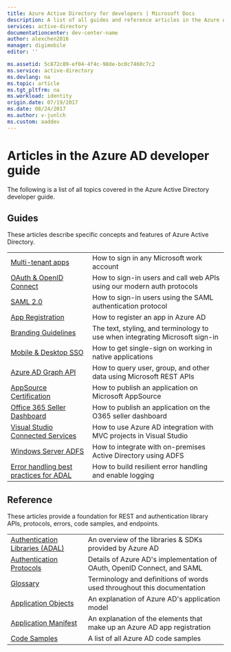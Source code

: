 ```yaml
---
title: Azure Active Directory for developers | Microsoft Docs
description: A list of all guides and reference articles in the Azure Active Directory developer guide.
services: active-directory
documentationcenter: dev-center-name
author: alexchen2016
manager: digimobile
editor: ''

ms.assetid: 5c872c89-ef04-4f4c-98de-bc0c7460c7c2
ms.service: active-directory
ms.devlang: na
ms.topic: article
ms.tgt_pltfrm: na
ms.workload: identity
origin.date: 07/19/2017
ms.date: 08/24/2017
ms.author: v-junlch
ms.custom: aaddev
---
```


# Articles in the Azure AD developer guide
The following is a list of all topics covered in the Azure Active Directory developer guide.

## Guides
These articles describe specific concepts and features of Azure Active Directory.

|                                                                                                                                 |  |
| ------------------------------------------------------------------------------------------------------------------------------- | --- |
| [Multi-tenant apps](active-directory-devhowto-multi-tenant-overview.md)                                                         | How to sign in any Microsoft work account |
| [OAuth & OpenID Connect](active-directory-protocols-openid-connect-code.md)                                                     | How to sign-in users and call web APIs using our modern auth protocols |
| [SAML 2.0](active-directory-saml-protocol-reference.md)                                                                         | How to sign-in users using the SAML authentication protocol |
| [App Registration](active-directory-integrating-applications.md)                                                                | How to register an app in Azure AD |
| [Branding Guidelines](active-directory-branding-guidelines.md)                                                                  | The text, styling, and terminology to use when integrating Microsoft sign-in |
| [Mobile & Desktop SSO](active-directory-sso-android.md)                                                                         | How to get single-sign on working in native applications |
| [Azure AD Graph API](active-directory-graph-api.md)                                                                             | How to query user, group, and other data using Microsoft REST APIs |
| [AppSource Certification](active-directory-devhowto-appsource-certified.md)                                                     | How to publish an application on Microsoft AppSource |
| [Office 365 Seller Dashboard](https://msdn.microsoft.com/office/office365/howto/submit-web-apps-seller-dashboard)               | How to publish an application on the O365 seller dashboard |
| [Visual Studio Connected Services](vs-active-directory-dotnet-getting-started.md)                                               | How to use Azure AD integration with MVC projects in Visual Studio |
| [Windows Server ADFS](https://technet.microsoft.com/windows-server-docs/identity/ad-fs/overview/ad-fs-scenarios-for-developers) | How to integrate with on-premises Active Directory using ADFS |
| [Error handling best practices for ADAL](active-directory-devhowto-adal-error-handling.md) | How to build resilient error handling and enable logging |

## Reference
These articles provide a foundation for REST and authentication library APIs, protocols, errors, code samples, and endpoints.

|                                                                                     | |
| ----------------------------------------------------------------------------------- | --- |
| [Authentication Libraries (ADAL)](active-directory-authentication-libraries.md)     | An overview of the libraries & SDKs provided by Azure AD |
| [Authentication Protocols](active-directory-authentication-protocols.md)            | Details of Azure AD's implementation of OAuth, OpenID Connect, and SAML |
| [Glossary](active-directory-dev-glossary.md)                                        | Terminology and definitions of words used throughout this documentation |
| [Application Objects](active-directory-application-objects.md)                      | An explanation of Azure AD's application model |
| [Application Manifest](active-directory-application-manifest.md)                    | An explanation of the elements that make up an Azure AD app registration |
| [Code Samples](active-directory-code-samples.md)                                    | A list of all Azure AD code samples |

<!--Update_Description: wording update -->